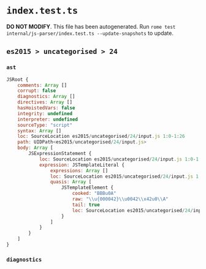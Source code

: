 # `index.test.ts`

**DO NOT MODIFY**. This file has been autogenerated. Run `rome test internal/js-parser/index.test.ts --update-snapshots` to update.

## `es2015 > uncategorised > 24`

### `ast`

```javascript
JSRoot {
	comments: Array []
	corrupt: false
	diagnostics: Array []
	directives: Array []
	hasHoistedVars: false
	integrity: undefined
	interpreter: undefined
	sourceType: "script"
	syntax: Array []
	loc: SourceLocation es2015/uncategorised/24/input.js 1:0-1:26
	path: UIDPath<es2015/uncategorised/24/input.js>
	body: Array [
		JSExpressionStatement {
			loc: SourceLocation es2015/uncategorised/24/input.js 1:0-1:26
			expression: JSTemplateLiteral {
				expressions: Array []
				loc: SourceLocation es2015/uncategorised/24/input.js 1:0-1:26
				quasis: Array [
					JSTemplateElement {
						cooked: "BBBu0A"
						raw: "\\u{000042}\\u0042\\x42u0\\A"
						tail: true
						loc: SourceLocation es2015/uncategorised/24/input.js 1:1-1:25
					}
				]
			}
		}
	]
}
```

### `diagnostics`

```

```
